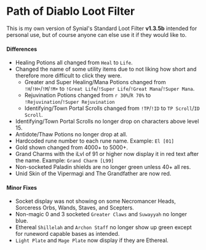 # Path of Diablo Loot Filter
This is my own version of Synial's Standard Loot Filter **v1.3.5b** intended for personal use, but of course anyone can else use it if they would like to.

#### Differences
* Healing Potions all changed from `Heal` to `Life`.
* Changed the name of some utility items due to not liking how short and therefore more difficult to click they were.
  * Greater and Super Healing/Mana Potions changed from `!H`/`!H+`/`!M`/`!M+` to `!Great Life`/`!Super Life`/`!Great Mana`/`!Super Mana`.
  * Rejuvination Potions changed from `r 30%`/`R 70%` to `!Rejuvination`/`!Super Rejuvination`
  * Identifying/Town Portal Scrolls changed from `!TP`/`!ID` to `TP Scroll`/`ID Scroll`.
* Identifying/Town Portal Scrolls no longer drop on characters above level 15.
* Antidote/Thaw Potions no longer drop at all.
* Hardcoded rune number to each rune name. Example: `El [01]`
* Gold shown changed from 4000+ to 5000+.
* Grand Charms with the iLvl of 91 or higher now display it in red text after the name. Example: `Grand Charm [L99]`
* Non-socketed Paladin shields are no longer green unless 40+ all res.
* Unid Skin of the Vipermagi and The Grandfather are now red.

#### Minor Fixes
* Socket display was not showing on some Necromancer Heads, Sorceress Orbs, Wands, Staves, and Scepters.
* Non-magic 0 and 3 socketed `Greater Claws` and `Suwayyah` no longer blue.
* Ethereal `Shillelah` and `Archon Staff` no longer show up green except for runeword capable bases as intended.
* `Light Plate` and `Mage Plate` now display if they are Ethereal.
